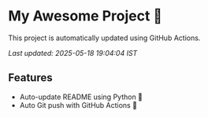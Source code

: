 # My Awesome Project 🚀

This project is automatically updated using GitHub Actions.

_Last updated: 2025-05-18 19:04:04 IST_

## Features
- Auto-update README using Python 🐍
- Auto Git push with GitHub Actions 🤖
